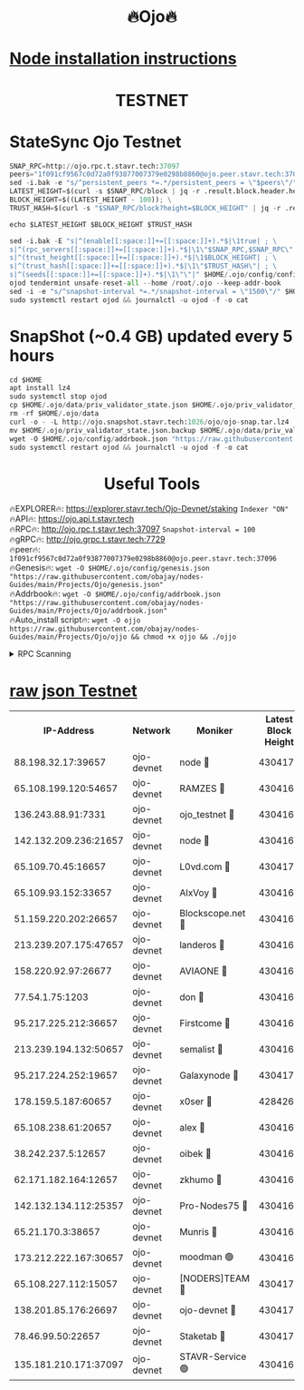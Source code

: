 <h1 align="center"> 🔥Ojo🔥</h1>

[Node installation instructions](https://github.com/obajay/nodes-Guides/tree/main/Projects/Ojo)
=

<h1 align="center"> TESTNET</h1>

# StateSync Ojo Testnet
```python
SNAP_RPC=http://ojo.rpc.t.stavr.tech:37097
peers="1f091cf9567c0d72a0f93877007379e0298b8860@ojo.peer.stavr.tech:37096"
sed -i.bak -e "s/^persistent_peers *=.*/persistent_peers = \"$peers\"/" $HOME/.ojo/config/config.toml
LATEST_HEIGHT=$(curl -s $SNAP_RPC/block | jq -r .result.block.header.height); \
BLOCK_HEIGHT=$((LATEST_HEIGHT - 100)); \
TRUST_HASH=$(curl -s "$SNAP_RPC/block?height=$BLOCK_HEIGHT" | jq -r .result.block_id.hash)

echo $LATEST_HEIGHT $BLOCK_HEIGHT $TRUST_HASH

sed -i.bak -E "s|^(enable[[:space:]]+=[[:space:]]+).*$|\1true| ; \
s|^(rpc_servers[[:space:]]+=[[:space:]]+).*$|\1\"$SNAP_RPC,$SNAP_RPC\"| ; \
s|^(trust_height[[:space:]]+=[[:space:]]+).*$|\1$BLOCK_HEIGHT| ; \
s|^(trust_hash[[:space:]]+=[[:space:]]+).*$|\1\"$TRUST_HASH\"| ; \
s|^(seeds[[:space:]]+=[[:space:]]+).*$|\1\"\"|" $HOME/.ojo/config/config.toml
ojod tendermint unsafe-reset-all --home /root/.ojo --keep-addr-book
sed -i -e "s/^snapshot-interval *=.*/snapshot-interval = \"1500\"/" $HOME/.ojo/config/app.toml
sudo systemctl restart ojod && journalctl -u ojod -f -o cat
```
# SnapShot (~0.4 GB) updated every 5 hours
```python
cd $HOME
apt install lz4
sudo systemctl stop ojod
cp $HOME/.ojo/data/priv_validator_state.json $HOME/.ojo/priv_validator_state.json.backup
rm -rf $HOME/.ojo/data
curl -o - -L http://ojo.snapshot.stavr.tech:1026/ojo/ojo-snap.tar.lz4 | lz4 -c -d - | tar -x -C $HOME/.ojo --strip-components 2
mv $HOME/.ojo/priv_validator_state.json.backup $HOME/.ojo/data/priv_validator_state.json
wget -O $HOME/.ojo/config/addrbook.json "https://raw.githubusercontent.com/obajay/nodes-Guides/main/Projects/Ojo/addrbook.json"
sudo systemctl restart ojod && journalctl -u ojod -f -o cat
```
 <h1 align="center"> Useful Tools</h1>

🔥EXPLORER🔥:        https://explorer.stavr.tech/Ojo-Devnet/staking        `Indexer "ON"` \
🔥API🔥:                     https://ojo.api.t.stavr.tech \
🔥RPC🔥:                    http://ojo.rpc.t.stavr.tech:37097              `Snapshot-interval = 100` \
🔥gRPC🔥:                  http://ojo.grpc.t.stavr.tech:7729 \
🔥peer🔥:                   `1f091cf9567c0d72a0f93877007379e0298b8860@ojo.peer.stavr.tech:37096` \
🔥Genesis🔥:    ```wget -O $HOME/.ojo/config/genesis.json "https://raw.githubusercontent.com/obajay/nodes-Guides/main/Projects/Ojo/genesis.json"``` \
🔥Addrbook🔥:    ```wget -O $HOME/.ojo/config/addrbook.json "https://raw.githubusercontent.com/obajay/nodes-Guides/main/Projects/Ojo/addrbook.json"``` \
🔥Auto_install script🔥: ```wget -O ojjo https://raw.githubusercontent.com/obajay/nodes-Guides/main/Projects/Ojo/ojjo && chmod +x ojjo && ./ojjo```


<details>
<summary>RPC Scanning</summary>

<h2 align="center"> We scan nodes in real time every 4 hours. And we provide the final result of RPC endpoints.
We cannot influence the operation of these nodes in any way. </h2>


```python
If Voting Power is higher than 0 --> then the Node is a validator of the network and may be subject to attack and be a potential threat to the chain.
```
```python
We marked such validators with a red symbol
```

</details>

[raw json Testnet](https://rpc-check.ojot.stavr.tech/ojot/rpc-ojot-result.json)
=


<table><tr><th>IP-Address</th><th>Network</th><th>Moniker</th><th>Latest Block Height</th><th>Earliest Block Height</th><th>Catching Up</th><th>Voting Power</th><th>Scan Time</th></tr><tr><td>88.198.32.17:39657</td><td>ojo-devnet</td><td>node 🔴</td><td>4304170</td><td>300001</td><td>False</td><td>65654</td><td>2023-12-02T14:13:15.266056259UTC</td></tr><tr><td>65.108.199.120:54657</td><td>ojo-devnet</td><td>RAMZES 🔴</td><td>4304165</td><td>306156</td><td>False</td><td>15420</td><td>2023-12-02T14:12:48.533800845UTC</td></tr><tr><td>136.243.88.91:7331</td><td>ojo-devnet</td><td>ojo_testnet 🔴</td><td>4304166</td><td>308845</td><td>False</td><td>1000</td><td>2023-12-02T14:12:55.394214443UTC</td></tr><tr><td>142.132.209.236:21657</td><td>ojo-devnet</td><td>node 🔴</td><td>4304169</td><td>350001</td><td>False</td><td>1999</td><td>2023-12-02T14:13:14.077973157UTC</td></tr><tr><td>65.109.70.45:16657</td><td>ojo-devnet</td><td>L0vd.com 🔴</td><td>4304171</td><td>695918</td><td>False</td><td>998</td><td>2023-12-02T14:13:21.224366672UTC</td></tr><tr><td>65.109.93.152:33657</td><td>ojo-devnet</td><td>AlxVoy 🔴</td><td>4304169</td><td>2319801</td><td>False</td><td>4536782</td><td>2023-12-02T14:13:13.806916899UTC</td></tr><tr><td>51.159.220.202:26657</td><td>ojo-devnet</td><td>Blockscope.net 🔴</td><td>4304165</td><td>2658001</td><td>False</td><td>981</td><td>2023-12-02T14:12:47.761019660UTC</td></tr><tr><td>213.239.207.175:47657</td><td>ojo-devnet</td><td>landeros 🔴</td><td>4304168</td><td>2714001</td><td>False</td><td>11083</td><td>2023-12-02T14:13:09.047649516UTC</td></tr><tr><td>158.220.92.97:26677</td><td>ojo-devnet</td><td>AVIAONE 🔴</td><td>4304168</td><td>2754001</td><td>False</td><td>13867</td><td>2023-12-02T14:13:08.773590460UTC</td></tr><tr><td>77.54.1.75:1203</td><td>ojo-devnet</td><td>don 🔴</td><td>4304169</td><td>2906401</td><td>False</td><td>10</td><td>2023-12-02T14:13:15.025223093UTC</td></tr><tr><td>95.217.225.212:36657</td><td>ojo-devnet</td><td>Firstcome 🔴</td><td>4304166</td><td>2985946</td><td>False</td><td>13566</td><td>2023-12-02T14:12:55.099770079UTC</td></tr><tr><td>213.239.194.132:50657</td><td>ojo-devnet</td><td>semalist 🔴</td><td>4304165</td><td>3223522</td><td>False</td><td>17897</td><td>2023-12-02T14:12:48.806208240UTC</td></tr><tr><td>95.217.224.252:19657</td><td>ojo-devnet</td><td>Galaxynode 🔴</td><td>4304170</td><td>3685492</td><td>False</td><td>11888</td><td>2023-12-02T14:13:18.079067315UTC</td></tr><tr><td>178.159.5.187:60657</td><td>ojo-devnet</td><td>x0ser 🔴</td><td>4284267</td><td>3940946</td><td>False</td><td>9764</td><td>2023-12-02T14:12:55.772531655UTC</td></tr><tr><td>65.108.238.61:20657</td><td>ojo-devnet</td><td>alex 🔴</td><td>4304165</td><td>4158001</td><td>False</td><td>11359</td><td>2023-12-02T14:12:48.150301151UTC</td></tr><tr><td>38.242.237.5:12657</td><td>ojo-devnet</td><td>oibek 🔴</td><td>4304165</td><td>4196001</td><td>False</td><td>1008</td><td>2023-12-02T14:12:49.148466864UTC</td></tr><tr><td>62.171.182.164:12657</td><td>ojo-devnet</td><td>zkhumo 🔴</td><td>4304169</td><td>4196001</td><td>False</td><td>999</td><td>2023-12-02T14:13:14.443349309UTC</td></tr><tr><td>142.132.134.112:25357</td><td>ojo-devnet</td><td>Pro-Nodes75 🔴</td><td>4304165</td><td>4204165</td><td>False</td><td>24651</td><td>2023-12-02T14:12:52.145512730UTC</td></tr><tr><td>65.21.170.3:38657</td><td>ojo-devnet</td><td>Munris 🔴</td><td>4304166</td><td>4204166</td><td>False</td><td>20123</td><td>2023-12-02T14:12:54.653739460UTC</td></tr><tr><td>173.212.222.167:30657</td><td>ojo-devnet</td><td>moodman 🟢</td><td>4304168</td><td>4204168</td><td>False</td><td>0</td><td>2023-12-02T14:13:06.414603012UTC</td></tr><tr><td>65.108.227.112:15057</td><td>ojo-devnet</td><td>[NODERS]TEAM 🔴</td><td>4304170</td><td>4204170</td><td>False</td><td>9999</td><td>2023-12-02T14:13:18.434314208UTC</td></tr><tr><td>138.201.85.176:26697</td><td>ojo-devnet</td><td>ojo-devnet 🔴</td><td>4304170</td><td>4204170</td><td>False</td><td>1000024000</td><td>2023-12-02T14:13:20.877247081UTC</td></tr><tr><td>78.46.99.50:22657</td><td>ojo-devnet</td><td>Staketab 🔴</td><td>4304171</td><td>4254801</td><td>False</td><td>1276</td><td>2023-12-02T14:13:21.487167298UTC</td></tr><tr><td>135.181.210.171:37097</td><td>ojo-devnet</td><td>STAVR-Service 🟢</td><td>4304165</td><td>4302001</td><td>False</td><td>0</td><td>2023-12-02T14:12:49.814958228UTC</td></tr></table>